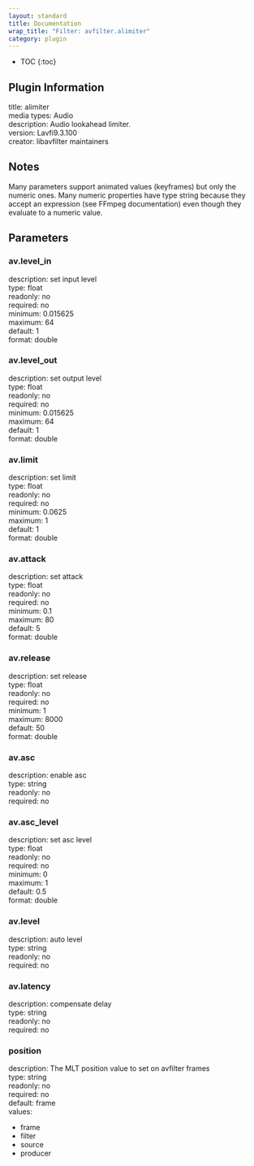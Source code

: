 ```yaml
---
layout: standard
title: Documentation
wrap_title: "Filter: avfilter.alimiter"
category: plugin
---
```

* TOC
{:toc}

## Plugin Information

title: alimiter  
media types:
Audio  
description: Audio lookahead limiter.  
version: Lavfi9.3.100  
creator: libavfilter maintainers  

## Notes

Many parameters support animated values (keyframes) but only the numeric ones. Many numeric properties have type string because they accept an expression (see FFmpeg documentation) even though they evaluate to a numeric value.

## Parameters

### av.level_in

  
description:
set input level  
type: float  
readonly: no  
required: no  
minimum: 0.015625  
maximum: 64  
default: 1  
format: double  

### av.level_out

  
description:
set output level  
type: float  
readonly: no  
required: no  
minimum: 0.015625  
maximum: 64  
default: 1  
format: double  

### av.limit

  
description:
set limit  
type: float  
readonly: no  
required: no  
minimum: 0.0625  
maximum: 1  
default: 1  
format: double  

### av.attack

  
description:
set attack  
type: float  
readonly: no  
required: no  
minimum: 0.1  
maximum: 80  
default: 5  
format: double  

### av.release

  
description:
set release  
type: float  
readonly: no  
required: no  
minimum: 1  
maximum: 8000  
default: 50  
format: double  

### av.asc

  
description:
enable asc  
type: string  
readonly: no  
required: no  

### av.asc_level

  
description:
set asc level  
type: float  
readonly: no  
required: no  
minimum: 0  
maximum: 1  
default: 0.5  
format: double  

### av.level

  
description:
auto level  
type: string  
readonly: no  
required: no  

### av.latency

  
description:
compensate delay  
type: string  
readonly: no  
required: no  

### position

  
description:
The MLT position value to set on avfilter frames  
type: string  
readonly: no  
required: no  
default: frame  
values:  

* frame
* filter
* source
* producer

